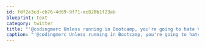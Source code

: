 ```yaml
---
id: fdf2e3cd-cb76-4d69-9f71-ec820b1f23ab
blueprint: text
category: twitter
title: "'@codingmerc Unless running in Bootcamp, you're going to hate Visual Studio dev in any sort of virtual environment."
caption: "'@codingmerc Unless running in Bootcamp, you're going to hate Visual Studio dev in any sort of virtual environment."
---
```

